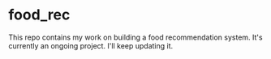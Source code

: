 # food_rec
This repo contains my work on building a food recommendation system. It's currently an ongoing project. I'll keep updating it.

